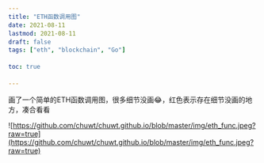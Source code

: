 ```yaml
---
title: "ETH函数调用图"
date: 2021-08-11
lastmod: 2021-08-11
draft: false
tags: ["eth", "blockchain", "Go"]

toc: true

---
```


画了一个简单的ETH函数调用图，很多细节没画😂，红色表示存在细节没画的地方，凑合看看

![https://github.com/chuwt/chuwt.github.io/blob/master/img/eth_func.jpeg?raw=true](https://github.com/chuwt/chuwt.github.io/blob/master/img/eth_func.jpeg?raw=true)
